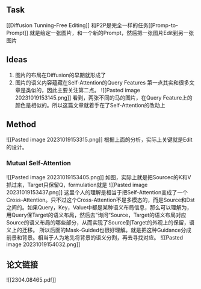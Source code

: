 ## Task
[[Diffusion Tunning-Free Editing]]
和P2P是完全一样的任务[[Promp-to-Prompt]]
就是给定一张图片，和一个新的Prompt，然后把一张图片Edit到另一张图片
## Ideas
1. 图片的布局在Diffusion的早期就形成了
2. 图片的语义内容蕴藏在Self-Attention的Query Features
第一点其实和很多文章是类似的，因此主要关注第二点。
![[Pasted image 20231019153145.png]]
看到，两张不同的马的图片，在Query Feature上的颜色是相似的。所以这篇文章就着手在了Self-Attention的改动上
## Method
![[Pasted image 20231019153315.png]]
根据上面的分析，实际上关键就是Edit的设计。

### Mutual Self-Attention

![[Pasted image 20231019153405.png]]
如图，实际上就是把Sourcec的K和V抓过来，Target只保留Q，formulation就是
![[Pasted image 20231019153437.png]]
这里个人的理解是相当于把Self-Attention变成了一个Cross-Attention。只不过这个Cross-Attention不是多模态的，而是Source和Dst之间的。如果Query，Key，Value中都是某种语义布局信息，那么可以理解为，用Query保Target的语义布局，然后去”询问“Source，Target的语义布局对应Source的语义布局的哪些部分，从而实现了Source到Target的外观上的保留，语义上的迁移。
所以后面的Mask-Guided也很好理解。就是把这种Guidance分成前景和背景。相当于人为地先将背景的语义分割，再去寻找对应。
![[Pasted image 20231019154032.png]]
## 论文链接
![[2304.08465.pdf]]